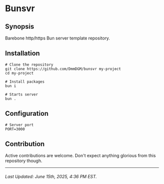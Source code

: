 # Bunsvr

## Synopsis

Barebone http/https Bun server template repository.

## Installation

```
# Clone the repository
git clone https://github.com/DmmDGM/bunsvr my-project
cd my-project

# Install packages
bun i

# Starts server
bun .
```

## Configuration

```.env
# Server port
PORT=3000
```

## Contribution

Active contributions are welcome. Don't expect anything glorious from this repository though.

---

###### Last Updated: June 15th, 2025, 4:36 PM EST.
